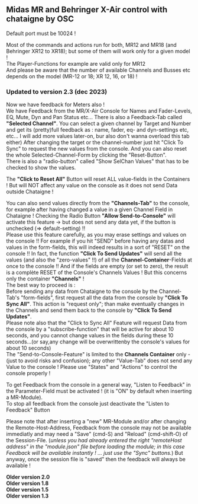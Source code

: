 ## Midas MR and Behringer X-Air control with chataigne by OSC
Default port must be 10024 !

Most of the commands and actions run for both, MR12 and MR18 (and Behringer XR12 to XR18); but some of them will work only for a given model !   
The Player-Functions for example are valid only for MR12   
And please be aware that the number of available Channels and Busses etc depends on the model (MR-12 or 18; XR 12, 16, or 18) !

### Updated to version 2.3  (dec 2023)
Now we have feedback for Meters also !   
We have Feedback from the MR/X-Air Console for Names and Fader-Levels, EQ, Mute, Dyn and Pan Status etc... 
There is also a Feedback-Tab called **"Selected Channel"**. You can select a given channel by Target and Number and get its (pretty)full feedback as : name, fader, eq- and dyn-settings etc, etc... I will add more values later-on, bur also don't wanna overload this tab either) After changing the target or the channel-number just hit "Click To Sync" to request the new values from the console. And you can also reset the whole Selected-Channel-Form by clicking the "Reset-Button".   
There is also a "radio-button" called "Show SelChan Values" that has to be checked to show the values.   
    
The **"Click to Reset All"** Button will reset ALL value-fields in the Containers ! But will NOT affect any value on the console as it does not send Data outside Chataigne !  

You can also send values directly from the **"Channels-Tab"** to the console, for example after having changed a value in a given Channel Field in Chataigne ! Checking the Radio Button **"Allow Send-to-Console"** will activate this feature -> but does not send any data yet, if the button is unchecked (=> default-setting) !!   
Please use this feature carefully, as you may erase settings and values on the console !!  For example if you hit "SEND" before having any datas and values in the form-fields, this will indeed results in a sort of "RESET" on the console !! In fact, the function **"Click To Send Updates"** will send all the values (and also the "zero-values" !!) of all the **Channel-Container**-Fields at once to the console !! And if the fields are empty (or set to zero), the result is a complète RESET of the Console's Channels Values !
But this concerns only the container **"Channels"** !       
The best way to proceed is :  
Before sending any data from Chataigne to the console by the Channel-Tab's "form-fields", first request all the data from the console by **"Click To Sync All"**. This action is "request only"; than make eventually changes in the Channels and send them back to the console by **"Click To Send Updates"**.   
Please note also that the "Click to Sync All" Feature will request Data from the console by a "subscribe-function" that will be active for about 10 seconds, and you cannot change values in the fields during these 10 seconds...(or say,any change will be overwrittenby the console's values for about 10 seconds)     
The "Send-to-Console-Feature" is limited to the **Channels Container** only - (just to avoid risks and confusion); any other "Value-Tab" does not send any Value to the console !
Please use "States" and "Actions" to control the console properly !

To get Feedback from the console in a general way, "Listen to Feedback" in the Parameter-Field must be activated ! (it is "ON" by default when inserting a MR-Module).   
To stop all feedback from the console just deactivate the "Listen to Feedback" Button  
 
Please note that after  inserting a "new" MR-Module and/or after changing the Remote-Host-Address, Feedback from the console may not be available immediatly and may need a "Save" (cmd-S) and  "Reload" (cmd-shift-O) of the Session-File. 
(*unless you had already entered the right "remoteHost address" in the "module.json" file before loading the module; in this case Feedback will be available instantly ! ... just use the "Sync" buttons.*) But anyway, once the session file is "saved" then the feedback will always be available !   

**Older version 2.0**    
**Older version 1.8**  
**Older version 1.5**  
**Older version 1.3**
